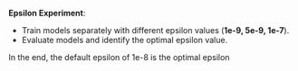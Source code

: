 **Epsilon Experiment**:
- Train models separately with different epsilon values (**1e-9, 5e-9, 1e-7**).
- Evaluate models and identify the optimal epsilon value.

In the end, the default epsilon of 1e-8 is the optimal epsilon
